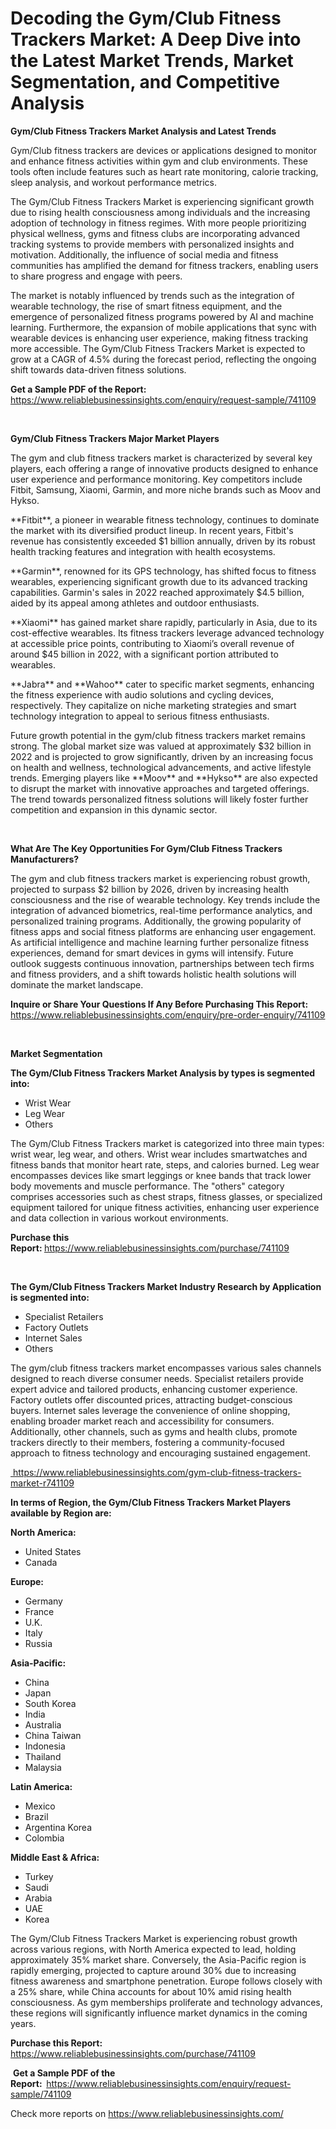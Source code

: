 <p><h1>Decoding the Gym/Club Fitness Trackers Market: A Deep Dive into the Latest Market Trends, Market Segmentation, and Competitive Analysis</h1></p><p><strong>Gym/Club Fitness Trackers Market Analysis and Latest Trends</strong></p>
<p><p>Gym/Club fitness trackers are devices or applications designed to monitor and enhance fitness activities within gym and club environments. These tools often include features such as heart rate monitoring, calorie tracking, sleep analysis, and workout performance metrics. </p><p>The Gym/Club Fitness Trackers Market is experiencing significant growth due to rising health consciousness among individuals and the increasing adoption of technology in fitness regimes. With more people prioritizing physical wellness, gyms and fitness clubs are incorporating advanced tracking systems to provide members with personalized insights and motivation. Additionally, the influence of social media and fitness communities has amplified the demand for fitness trackers, enabling users to share progress and engage with peers.</p><p>The market is notably influenced by trends such as the integration of wearable technology, the rise of smart fitness equipment, and the emergence of personalized fitness programs powered by AI and machine learning. Furthermore, the expansion of mobile applications that sync with wearable devices is enhancing user experience, making fitness tracking more accessible. The Gym/Club Fitness Trackers Market is expected to grow at a CAGR of 4.5% during the forecast period, reflecting the ongoing shift towards data-driven fitness solutions.</p></p>
<p><strong>Get a Sample PDF of the Report:&nbsp;</strong> <a href="https://www.reliablebusinessinsights.com/enquiry/request-sample/741109?utm_campaign=3453&utm_medium=2&utm_source=Github&utm_content=ia&utm_term=05042025&utm_id=gymclub-fitness-trackers">https://www.reliablebusinessinsights.com/enquiry/request-sample/741109</a></p>
<p>&nbsp;</p>
<p><strong>Gym/Club Fitness Trackers Major Market Players</strong></p>
<p><p>The gym and club fitness trackers market is characterized by several key players, each offering a range of innovative products designed to enhance user experience and performance monitoring. Key competitors include Fitbit, Samsung, Xiaomi, Garmin, and more niche brands such as Moov and Hykso.</p><p>**Fitbit**, a pioneer in wearable fitness technology, continues to dominate the market with its diversified product lineup. In recent years, Fitbit's revenue has consistently exceeded $1 billion annually, driven by its robust health tracking features and integration with health ecosystems.</p><p>**Garmin**, renowned for its GPS technology, has shifted focus to fitness wearables, experiencing significant growth due to its advanced tracking capabilities. Garmin's sales in 2022 reached approximately $4.5 billion, aided by its appeal among athletes and outdoor enthusiasts.</p><p>**Xiaomi** has gained market share rapidly, particularly in Asia, due to its cost-effective wearables. Its fitness trackers leverage advanced technology at accessible price points, contributing to Xiaomi’s overall revenue of around $45 billion in 2022, with a significant portion attributed to wearables.</p><p>**Jabra** and **Wahoo** cater to specific market segments, enhancing the fitness experience with audio solutions and cycling devices, respectively. They capitalize on niche marketing strategies and smart technology integration to appeal to serious fitness enthusiasts.</p><p>Future growth potential in the gym/club fitness trackers market remains strong. The global market size was valued at approximately $32 billion in 2022 and is projected to grow significantly, driven by an increasing focus on health and wellness, technological advancements, and active lifestyle trends. Emerging players like **Moov** and **Hykso** are also expected to disrupt the market with innovative approaches and targeted offerings. The trend towards personalized fitness solutions will likely foster further competition and expansion in this dynamic sector.</p></p>
<p>&nbsp;</p>
<p><strong>What Are The Key Opportunities For Gym/Club Fitness Trackers Manufacturers?</strong></p>
<p><p>The gym and club fitness trackers market is experiencing robust growth, projected to surpass $2 billion by 2026, driven by increasing health consciousness and the rise of wearable technology. Key trends include the integration of advanced biometrics, real-time performance analytics, and personalized training programs. Additionally, the growing popularity of fitness apps and social fitness platforms are enhancing user engagement. As artificial intelligence and machine learning further personalize fitness experiences, demand for smart devices in gyms will intensify. Future outlook suggests continuous innovation, partnerships between tech firms and fitness providers, and a shift towards holistic health solutions will dominate the market landscape.</p></p>
<p><strong>Inquire or Share Your Questions If Any Before Purchasing This Report:</strong> <a href="https://www.reliablebusinessinsights.com/enquiry/pre-order-enquiry/741109?utm_campaign=3453&utm_medium=2&utm_source=Github&utm_content=ia&utm_term=05042025&utm_id=gymclub-fitness-trackers">https://www.reliablebusinessinsights.com/enquiry/pre-order-enquiry/741109</a></p>
<p>&nbsp;</p>
<p><strong>Market Segmentation</strong></p>
<p><strong>The Gym/Club Fitness Trackers Market Analysis by types is segmented into:</strong></p>
<p><ul><li>Wrist Wear</li><li>Leg Wear</li><li>Others</li></ul></p>
<p><p>The Gym/Club Fitness Trackers market is categorized into three main types: wrist wear, leg wear, and others. Wrist wear includes smartwatches and fitness bands that monitor heart rate, steps, and calories burned. Leg wear encompasses devices like smart leggings or knee bands that track lower body movements and muscle performance. The "others" category comprises accessories such as chest straps, fitness glasses, or specialized equipment tailored for unique fitness activities, enhancing user experience and data collection in various workout environments.</p></p>
<p><strong>Purchase this Report:&nbsp;</strong><a href="https://www.reliablebusinessinsights.com/purchase/741109?utm_campaign=3453&utm_medium=2&utm_source=Github&utm_content=ia&utm_term=05042025&utm_id=gymclub-fitness-trackers">https://www.reliablebusinessinsights.com/purchase/741109</a></p>
<p>&nbsp;</p>
<p><strong>The Gym/Club Fitness Trackers Market Industry Research by Application is segmented into:</strong></p>
<p><ul><li>Specialist Retailers</li><li>Factory Outlets</li><li>Internet Sales</li><li>Others</li></ul></p>
<p><p>The gym/club fitness trackers market encompasses various sales channels designed to reach diverse consumer needs. Specialist retailers provide expert advice and tailored products, enhancing customer experience. Factory outlets offer discounted prices, attracting budget-conscious buyers. Internet sales leverage the convenience of online shopping, enabling broader market reach and accessibility for consumers. Additionally, other channels, such as gyms and health clubs, promote trackers directly to their members, fostering a community-focused approach to fitness technology and encouraging sustained engagement.</p></p>
<p><a href="https://www.reliablebusinessinsights.com/gym-club-fitness-trackers-market-r741109?utm_campaign=3453&utm_medium=2&utm_source=Github&utm_content=ia&utm_term=05042025&utm_id=gymclub-fitness-trackers">&nbsp;https://www.reliablebusinessinsights.com/gym-club-fitness-trackers-market-r741109</a></p>
<p><strong>In terms of Region, the Gym/Club Fitness Trackers Market Players available by Region are:</strong></p>
<p>
    <p> <strong> North America: </strong>
        <ul>
            <li>United States</li>
            <li>Canada</li>
        </ul>
        </p> 
    <p> <strong> Europe: </strong>
        <ul>
            <li>Germany</li>
            <li>France</li>
            <li>U.K.</li>
            <li>Italy</li>
            <li>Russia</li>
        </ul>
        </p> 
    <p> <strong> Asia-Pacific: </strong>
        <ul>
            <li>China</li>
            <li>Japan</li>
            <li>South Korea</li>
            <li>India</li>
            <li>Australia</li>
            <li>China Taiwan</li>
            <li>Indonesia</li>
            <li>Thailand</li>
            <li>Malaysia</li>
        </ul>
        </p> 
    <p> <strong> Latin America: </strong>
        <ul>
            <li>Mexico</li>
            <li>Brazil</li>
            <li>Argentina Korea</li>
            <li>Colombia</li>
        </ul>
        </p> 
    <p> <strong> Middle East & Africa: </strong>
        <ul>
            <li>Turkey</li>
            <li>Saudi</li>
            <li>Arabia</li>
            <li>UAE</li>
            <li>Korea</li>
        </ul>
    </p>
    </p>
<p><p>The Gym/Club Fitness Trackers Market is experiencing robust growth across various regions, with North America expected to lead, holding approximately 35% market share. Conversely, the Asia-Pacific region is rapidly emerging, projected to capture around 30% due to increasing fitness awareness and smartphone penetration. Europe follows closely with a 25% share, while China accounts for about 10% amid rising health consciousness. As gym memberships proliferate and technology advances, these regions will significantly influence market dynamics in the coming years.</p></p>
<p><strong>Purchase this Report: </strong><a href="https://www.reliablebusinessinsights.com/purchase/741109?utm_campaign=3453&utm_medium=2&utm_source=Github&utm_content=ia&utm_term=05042025&utm_id=gymclub-fitness-trackers">https://www.reliablebusinessinsights.com/purchase/741109</a></p>
<p>&nbsp;<strong>Get a Sample PDF of the Report:&nbsp;&nbsp;</strong><a href="https://www.reliablebusinessinsights.com/enquiry/request-sample/741109?utm_campaign=3453&utm_medium=2&utm_source=Github&utm_content=ia&utm_term=05042025&utm_id=gymclub-fitness-trackers">https://www.reliablebusinessinsights.com/enquiry/request-sample/741109</a></p>
<p><strong></strong></p>
<p>Check more reports on <a href="https://www.reliablebusinessinsights.com/?utm_campaign=3453&utm_medium=2&utm_source=Github&utm_content=ia&utm_term=05042025&utm_id=gymclub-fitness-trackers">https://www.reliablebusinessinsights.com/</a></p>